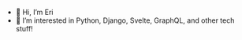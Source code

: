 - 👋 Hi, I’m Eri
- 🧩 I’m interested in Python, Django, Svelte, GraphQL, and other tech stuff!

<!---
erwnhdyt/erwnhdyt is a ✨ special ✨ repository because its `README.md` (this file) appears on your GitHub profile.
You can click the Preview link to take a look at your changes.
--->
